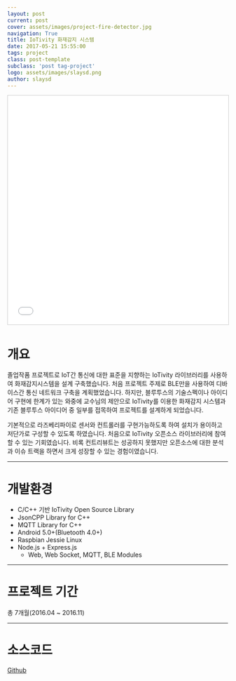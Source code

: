 ```yaml
---
layout: post
current: post
cover: assets/images/project-fire-detector.jpg
navigation: True
title: IoTivity 화재감지 시스템
date: 2017-05-21 15:55:00
tags: project
class: post-template
subclass: 'post tag-project'
logo: assets/images/slaysd.png
author: slaysd
---
```

<iframe src="//www.slideshare.net/slideshow/embed_code/key/elc4mcgv1lID8F" width="640" height="522" frameborder="0" marginwidth="0" marginheight="0" scrolling="no" style="border:1px solid #CCC; border-width:1px; margin-bottom:5px; max-width: 100%;" allowfullscreen> </iframe>

# 개요
졸업작품 프로젝트로 IoT간 통신에 대한 표준을 지향하는 IoTivity 라이브러리를 사용하여 화재감지시스템을 설계 구축했습니다. 처음 프로젝트 주제로 BLE만을 사용하여 디바이스간 통신 네트워크 구축을 계획했었습니다.
하지만, 블루투스의 기술스펙이나 아이디어 구현에 한계가 있는 와중에 교수님의 제안으로 IoTivity를 이용한 화재감지 시스템과 기존 블루투스 아이디어 중 일부를 접목하여 프로젝트를 설계하게 되었습니다.

기본적으로 라즈베리파이로 센서와 컨트롤러를 구현가능하도록 하여 설치가 용이하고 저단가로 구성할 수 있도록 하였습니다. 처음으로 IoTivity 오픈소스 라이브러리에 참여할 수 있는 기회였습니다. 비록 컨트리뷰트는 성공하지 못했지만 오픈소스에 대한 분석과 이슈 트랙을 하면서 크게 성장할 수 있는 경험이였습니다.
* * *
# 개발환경
  * C/C++ 기반 IoTivity Open Source Library
  * JsonCPP Library for C++
  * MQTT Library for C++
  * Android 5.0+(Bluetooth 4.0+)
  * Raspbian Jessie Linux
  * Node.js + Express.js
    * Web, Web Socket, MQTT, BLE Modules

* * *
# 프로젝트 기간
총 7개월(2016.04 ~ 2016.11)
* * *
# 소스코드
<div markdown="0"><a href="https://github.com/jinh574/graduateproject-iotivity" class="btn btn-info">Github</a></div>